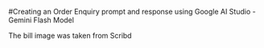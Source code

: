 #Creating an Order Enquiry prompt and response using Google AI Studio - Gemini Flash Model

The bill image was taken from Scribd
